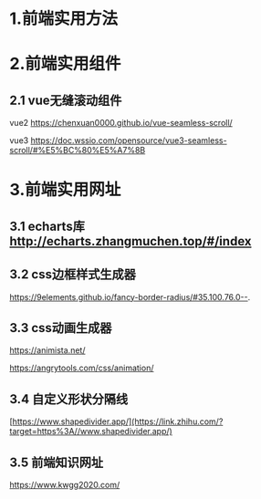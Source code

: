 # 1.前端实用方法

# 2.前端实用组件

## 2.1 vue无缝滚动组件

vue2 https://chenxuan0000.github.io/vue-seamless-scroll/

vue3 https://doc.wssio.com/opensource/vue3-seamless-scroll/#%E5%BC%80%E5%A7%8B

# 3.前端实用网址

## 3.1 echarts库 http://echarts.zhangmuchen.top/#/index

## 3.2 css边框样式生成器

https://9elements.github.io/fancy-border-radius/#35.100.76.0--.
## 3.3 css动画生成器

https://animista.net/

https://angrytools.com/css/animation/
## 3.4 自定义形状分隔线

[https://www.shapedivider.app/](https://link.zhihu.com/?target=https%3A//www.shapedivider.app/)
## 3.5 前端知识网址
https://www.kwgg2020.com/
